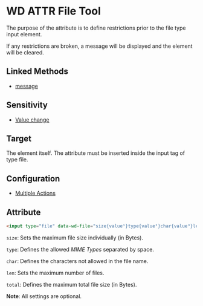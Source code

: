 # WD ATTR File Tool

The purpose of the attribute is to define restrictions prior to the file type input element.

If any restrictions are broken, a message will be displayed and the element will be cleared.

## Linked Methods

- [message](WD-JS-Text-Tools#message)

## Sensitivity

- [Value change](WD-Attributes-Tools#value-change)

## Target

The element itself. The attribute must be inserted inside the input tag of type file.

## Configuration

- [Multiple Actions](WD-Attributes-Tools#multiple-actions)

## Attribute

```html
<input type="file" data-wd-file="size{value¹}type{value²}char{value³}len{value⁴}total{value⁵}" multiple="" />
```

`size`: Sets the maximum file size individually (in Bytes).

`type`: Defines the allowed _MIME Types_ separated by space.

`char`: Defines the characters not allowed in the file name.

`len`: Sets the maximum number of files.

`total`: Defines the maximum total file size (in Bytes).

**Note**: All settings are optional.
